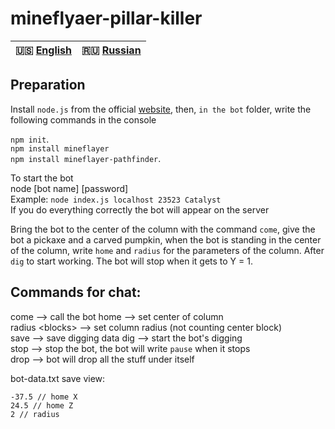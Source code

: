 # mineflyaer-pillar-killer
  
| 🇺🇸 [English](./README.md) | 🇷🇺 [Russian](./README_RU.md)|
|-------------------------|----------------------------|  
  
## Preparation  
Install `node.js` from the official [website](https://nodejs.org/en/), then, `in the bot` folder, write the following commands in the console  
  
`npm init`.  
`npm install mineflayer`  
`npm install mineflayer-pathfinder`.  
    
To start the bot  
node <file name> <host> <port> [bot name] [password]  
Example: `node index.js localhost 23523 Catalyst`  
If you do everything correctly the bot will appear on the server  

Bring the bot to the center of the column with the command `come`, give the bot a pickaxe and a carved pumpkin, when the bot is standing in the center of the column, write `home` and `radius` for the parameters of the column. After `dig` to start working. The bot will stop when it gets to Y = 1. 

## Commands for chat:
come --> call the bot
home --> set center of column  
radius \<blocks> --> set column radius (not counting center block)  
save --> save digging data
dig --> start the bot's digging  
stop --> stop the bot, the bot will write `pause` when it stops  
drop --> bot will drop all the stuff under itself
  
bot-data.txt save view:  
```
-37.5 // home X  
24.5 // home Z  
2 // radius 
```
